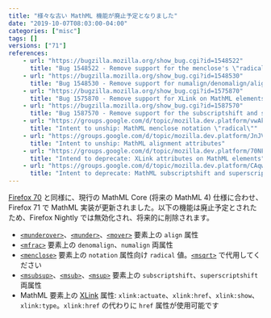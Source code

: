 ```yaml
---
title: "様々な古い MathML 機能が廃止予定となりました"
date: "2019-10-07T08:03:00-04:00"
categories: ["misc"]
tags: []
versions: ["71"]
references:
    - url: "https://bugzilla.mozilla.org/show_bug.cgi?id=1548522"
      title: "Bug 1548522 - Remove support for the menclose's \"radical\" notation"
    - url: "https://bugzilla.mozilla.org/show_bug.cgi?id=1548530"
      title: "Bug 1548530 - Remove support for numalign/denomalign/align attributes"
    - url: "https://bugzilla.mozilla.org/show_bug.cgi?id=1575870"
      title: "Bug 1575870 - Remove support for XLink on MathML elements"
    - url: "https://bugzilla.mozilla.org/show_bug.cgi?id=1587570"
      title: "Bug 1587570 - Remove support for the subscriptshift and superscriptshift attributes"
    - url: "https://groups.google.com/d/topic/mozilla.dev.platform/vwAkuZIEhnY/discussion"
      title: "Intent to unship: MathML menclose notation \"radical\""
    - url: "https://groups.google.com/d/topic/mozilla.dev.platform/JnJVGTmIwPE/discussion"
      title: "Intent to unship: MathML alignment attributes"
    - url: "https://groups.google.com/d/topic/mozilla.dev.platform/70NFnet82cU/discussion"
      title: "Intend to deprecate: XLink attributes on MathML elements"
    - url: "https://groups.google.com/d/topic/mozilla.dev.platform/CAqw0Nxw6Pg/discussion"
      title: "Intent to deprecate: MathML subscriptshift and superscriptshift attributes"
---
```

[Firefox 70](https://www.fxsitecompat.dev/ja/docs/2019/various-legacy-mathml-features-have-been-deprecated-or-removed/) と同様に、現行の MathML Core (将来の MathML 4) 仕様に合わせ、Firefox 71 で MathML 実装が更新されました。以下の機能は廃止予定とされたため、Firefox Nightly では無効化され、将来的に削除されます。

* [`<munderover>`](https://developer.mozilla.org/docs/Web/MathML/Element/munderover)、[`<munder>`](https://developer.mozilla.org/docs/Web/MathML/Element/munder)、[`<mover>`](https://developer.mozilla.org/docs/Web/MathML/Element/mover) 要素上の `align` 属性
* [`<mfrac>`](https://developer.mozilla.org/docs/Web/MathML/Element/mfrac) 要素上の `denomalign`、`numalign` 両属性
* [`<menclose>`](https://developer.mozilla.org/docs/Web/MathML/Element/menclose) 要素上の `notation` 属性向け `radical` 値。[`<msqrt>`](https://developer.mozilla.org/docs/Web/MathML/Element/msqrt) で代用してください
* [`<msubsup>`](https://developer.mozilla.org/docs/Web/MathML/Element/msubsup)、[`<msub>`](https://developer.mozilla.org/docs/Web/MathML/Element/msub)、[`<msup>`](https://developer.mozilla.org/docs/Web/MathML/Element/msup) 要素上の `subscriptshift`、`superscriptshift` 両属性
* MathML 要素上の [XLink](https://developer.mozilla.org/docs/Glossary/XLink) 属性: `xlink:actuate`、`xlink:href`、`xlink:show`、`xlink:type`。`xlink:href` の代わりに `href` 属性が使用可能です
